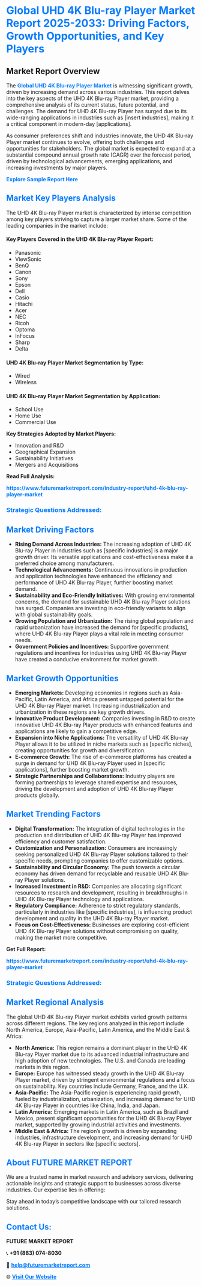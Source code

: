 <h1 style="color: #007BFF;">Global UHD 4K Blu-ray Player Market Report 2025-2033: Driving Factors, Growth Opportunities, and Key Players</h1>

<section id="overview">
<h2>Market Report Overview</h2>
<p>The <a href="https://www.futuremarketreport.com/industry-report/uhd-4k-blu-ray-player-market" style="color: #007BFF; text-decoration: none;"><strong>Global UHD 4K Blu-ray Player Market</strong></a> is witnessing significant growth, driven by increasing demand across various industries. This report delves into the key aspects of the UHD 4K Blu-ray Player market, providing a comprehensive analysis of its current status, future potential, and challenges. The demand for UHD 4K Blu-ray Player has surged due to its wide-ranging applications in industries such as [insert industries], making it a critical component in modern-day [applications].</p>
<p>As consumer preferences shift and industries innovate, the UHD 4K Blu-ray Player market continues to evolve, offering both challenges and opportunities for stakeholders. The global market is expected to expand at a substantial compound annual growth rate (CAGR) over the forecast period, driven by technological advancements, emerging applications, and increasing investments by major players.</p>
</section>

<section id="overview">
<p><a href="https://www.futuremarketreport.com/request-sample/reportId=116038" style="color: #007BFF; text-decoration: none;"><strong>Explore Sample Report Here</strong></a></p>
</section>

<section id="key-players">
<h2 style="color: #007BFF;">Market Key Players Analysis</h2>
<p>The UHD 4K Blu-ray Player market is characterized by intense competition among key players striving to capture a larger market share. Some of the leading companies in the market include:</p>
<h4>Key Players Covered in the UHD 4K Blu-ray Player Report:</h4>
<ul><li>Panasonic</li><li>ViewSonic</li><li>BenQ</li><li>Canon</li><li>Sony</li><li>Epson</li><li>Dell</li><li>Casio</li><li>Hitachi</li><li>Acer</li><li>NEC</li><li>Ricoh</li><li>Optoma</li><li>InFocus</li><li>Sharp</li><li>Delta</li></ul>
<h4>UHD 4K Blu-ray Player Market Segmentation by Type:</h4>
<ul><li>Wired</li><li>Wireless</li></ul>

<h4>UHD 4K Blu-ray Player Market Segmentation by Application:</h4>
<ul><li>School Use</li><li>Home Use</li><li>Commercial Use</li></ul>
<p><strong>Key Strategies Adopted by Market Players:</strong></p>
<ul>
<li>Innovation and R&D</li>
<li>Geographical Expansion</li>
<li>Sustainability Initiatives</li>
<li>Mergers and Acquisitions</li>
</ul>
</section>

<section>
<p><strong>Read Full Analysis: </strong></p><a href="https://www.futuremarketreport.com/industry-report/uhd-4k-blu-ray-player-market" style="color: #007BFF; text-decoration: none;"><strong>https://www.futuremarketreport.com/industry-report/uhd-4k-blu-ray-player-market</strong></a>
<h3 style="color: #007BFF;">Strategic Questions Addressed:</h3>
</section>

<section id="driving-factors">
<h2 style="color: #007BFF;">Market Driving Factors</h2>
<ul>
<li><strong>Rising Demand Across Industries:</strong> The increasing adoption of UHD 4K Blu-ray Player in industries such as [specific industries] is a major growth driver. Its versatile applications and cost-effectiveness make it a preferred choice among manufacturers.</li>
<li><strong>Technological Advancements:</strong> Continuous innovations in production and application technologies have enhanced the efficiency and performance of UHD 4K Blu-ray Player, further boosting market demand.</li>
<li><strong>Sustainability and Eco-Friendly Initiatives:</strong> With growing environmental concerns, the demand for sustainable UHD 4K Blu-ray Player solutions has surged. Companies are investing in eco-friendly variants to align with global sustainability goals.</li>
<li><strong>Growing Population and Urbanization:</strong> The rising global population and rapid urbanization have increased the demand for [specific products], where UHD 4K Blu-ray Player plays a vital role in meeting consumer needs.</li>
<li><strong>Government Policies and Incentives:</strong> Supportive government regulations and incentives for industries using UHD 4K Blu-ray Player have created a conducive environment for market growth.</li>
</ul>
</section>

<section id="growth-opportunities">
<h2 style="color: #007BFF;">Market Growth Opportunities</h2>
<ul>
<li><strong>Emerging Markets:</strong> Developing economies in regions such as Asia-Pacific, Latin America, and Africa present untapped potential for the UHD 4K Blu-ray Player market. Increasing industrialization and urbanization in these regions are key growth drivers.</li>
<li><strong>Innovative Product Development:</strong> Companies investing in R&D to create innovative UHD 4K Blu-ray Player products with enhanced features and applications are likely to gain a competitive edge.</li>
<li><strong>Expansion into Niche Applications:</strong> The versatility of UHD 4K Blu-ray Player allows it to be utilized in niche markets such as [specific niches], creating opportunities for growth and diversification.</li>
<li><strong>E-commerce Growth:</strong> The rise of e-commerce platforms has created a surge in demand for UHD 4K Blu-ray Player used in [specific applications], further boosting market growth.</li>
<li><strong>Strategic Partnerships and Collaborations:</strong> Industry players are forming partnerships to leverage shared expertise and resources, driving the development and adoption of UHD 4K Blu-ray Player products globally.</li>
</ul>
</section>

<section id="trending-factors">
<h2 style="color: #007BFF;">Market Trending Factors</h2>
<ul>
<li><strong>Digital Transformation:</strong> The integration of digital technologies in the production and distribution of UHD 4K Blu-ray Player has improved efficiency and customer satisfaction.</li>
<li><strong>Customization and Personalization:</strong> Consumers are increasingly seeking personalized UHD 4K Blu-ray Player solutions tailored to their specific needs, prompting companies to offer customizable options.</li>
<li><strong>Sustainability and Circular Economy:</strong> The push towards a circular economy has driven demand for recyclable and reusable UHD 4K Blu-ray Player solutions.</li>
<li><strong>Increased Investment in R&D:</strong> Companies are allocating significant resources to research and development, resulting in breakthroughs in UHD 4K Blu-ray Player technology and applications.</li>
<li><strong>Regulatory Compliance:</strong> Adherence to strict regulatory standards, particularly in industries like [specific industries], is influencing product development and quality in the UHD 4K Blu-ray Player market.</li>
<li><strong>Focus on Cost-Effectiveness:</strong> Businesses are exploring cost-efficient UHD 4K Blu-ray Player solutions without compromising on quality, making the market more competitive.</li>
</ul>
</section>

<section>
<p><strong>Get Full Report: </strong></p><a href="https://www.futuremarketreport.com/industry-report/uhd-4k-blu-ray-player-market" style="color: #007BFF; text-decoration: none;"><strong>https://www.futuremarketreport.com/industry-report/uhd-4k-blu-ray-player-market</strong></a>
<h3 style="color: #007BFF;">Strategic Questions Addressed:</h3>
</section>


<section id="regional-analysis">
<h2 style="color: #007BFF;">Market Regional Analysis</h2>
<p>The global UHD 4K Blu-ray Player market exhibits varied growth patterns across different regions. The key regions analyzed in this report include North America, Europe, Asia-Pacific, Latin America, and the Middle East & Africa:</p>
<ul>
<li><strong>North America:</strong> This region remains a dominant player in the UHD 4K Blu-ray Player market due to its advanced industrial infrastructure and high adoption of new technologies. The U.S. and Canada are leading markets in this region.</li>
<li><strong>Europe:</strong> Europe has witnessed steady growth in the UHD 4K Blu-ray Player market, driven by stringent environmental regulations and a focus on sustainability. Key countries include Germany, France, and the U.K.</li>
<li><strong>Asia-Pacific:</strong> The Asia-Pacific region is experiencing rapid growth, fueled by industrialization, urbanization, and increasing demand for UHD 4K Blu-ray Player in countries like China, India, and Japan.</li>
<li><strong>Latin America:</strong> Emerging markets in Latin America, such as Brazil and Mexico, present significant opportunities for the UHD 4K Blu-ray Player market, supported by growing industrial activities and investments.</li>
<li><strong>Middle East & Africa:</strong> The region’s growth is driven by expanding industries, infrastructure development, and increasing demand for UHD 4K Blu-ray Player in sectors like [specific sectors].</li>
</ul>
</section>

<footer>
<h2 style="color: #007BFF;">About FUTURE MARKET REPORT</h2>
<p>We are a trusted name in market research and advisory services, delivering actionable insights and strategic support to businesses across diverse industries. Our expertise lies in offering:</p>

<p>Stay ahead in today’s competitive landscape with our tailored research solutions.</p>

<h2 style="color: #007BFF;">Contact Us:</h2>
<p><strong>FUTURE MARKET REPORT</strong></p>
<p>📞 <strong>+91 (883) 074-8030</strong></p>
<p>📧 <strong><a href="mailto:help@futuremarketreport.com" style="color: #007BFF;">help@futuremarketreport.com</a></strong></p>
<p>🌐 <strong><a href="https://www.futuremarketreport.com/" style="color: #007BFF;">Visit Our Website</a></strong></p>
</footer>